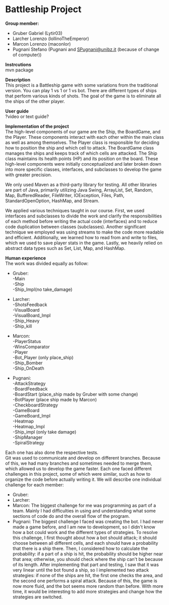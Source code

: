 # Battleship Project
**Group member:**
- Gruber Gabriel (Lytir03)
- Larcher Lorenzo (lollinoTheEmperor)
- Marcon Lorenzo (maconlor)
- Pugnani Stefano (Pugnani and SPugnani@unibz.it (because of change of computer))

**Instrcutions** \
mvn package

**Description** \
This project is a Battleship game with some variations from the traditional version. You can play 1 vs 1 or 1 vs bot. There are different types of ships that perform various kinds of shots. The goal of the game is to eliminate all the ships of the other player.

**User guide** \
?video or text guide?

**Implementation of the project** \
The high-level components of our game are the Ship, the BoardGame, and the Player. These components interact with each other within the main class as well as among themselves. The Player class is responsible for deciding how to position the ship and which cell to attack. The BoardGame class manages the ships and keeps track of which cells are attacked. The Ship class maintains its health points (HP) and its position on the board. These high-level components were initially conceptualized and later broken down into more specific classes, interfaces, and subclasses to develop the game with greater precision. 

We only used Maven as a third-party library for testing. All other libraries are part of Java, primarily utilizing Java Swing, ArrayList, Set, Random, Map, BufferedReader, FileWriter, IOException, Files, Path, StandardOpenOption, HashMap, and Stream. 

We applied various techniques taught in our course. First, we used interfaces and subclasses to divide the work and clarify the responsibilities of each method before writing the actual code (interfaces) and to reduce code duplication between classes (subclasses). Another significant technique we employed was using streams to make the code more readable and efficient. Additionally, we learned how to read from and write to files, which we used to save player stats in the game. Lastly, we heavily relied on abstract data types such as Set, List, Map, and HashMap. 

**Human experience** \
The work was divided equally as follow: 
* Gruber: \
 -Main \
 -Ship \
 -Ship_Impl(no take_damage) 

* Larcher: \
  -ShotsFeedback \
  -VisualBoard \
  -VisualBoard_Impl \
  -Ship_Heavy \
  -Ship_kill 
  
* Marcon: \
  -PlayerStatus \
  -WinsComparator \
  -Player \
  -Bot_Player (only place_ship) \
  -Ship_Bomber \
  -Ship_OnDeath 
  
* Pugnani: \
  -AttackStrategy \
  -BoardFeedback \
  -BoardStart (place_ship made by Gruber with some change) \
  -BotPlayer (place ship made by Marcon) \
  -CheckboardStrategy \
  -GameBoard \
  -GameBoard_Impl \
  -Heatmap \
  -Heatmap_Impl \
  -Ship_impl (only take damage) \
  -ShipManager \
  -SpiralStrategy 
  
Each one has also done the respective tests. \
Git was used to communicate and develop on different branches. Because of this, we had many branches and sometimes needed to merge them, which allowed us to develop the game faster. Each one faced different challenges in this project, some of which were similar, such as how to organize the code before actually writing it. We will describe one individual challenge for each member: 

* Gruber:
* Larcher: 
* Marcon: The biggest challenge for me was programming as part of a team. Mainly I had difficulties in using and understanding what some sections of code do and the overall flow of the program.
* Pugnani: The biggest challenge I faced was creating the bot. I had never made a game before, and I am new to development, so I didn't know how a bot could work and the different types of strategies. To resolve this challenge, I first thought about how a bot should attack; it should choose between all different cells, and each should have a probability that there is a ship there. Then, I considered how to calculate the probability: if a part of a ship is hit, the probability should be higher near that area; otherwise, you should check where the ship can't be because of its length. After implementing that part and testing, I saw that it was very linear until the bot found a ship, so I implemented two attack strategies: if none of the ships are hit, the first one checks the area, and the second one performs a spiral attack. Because of this, the game is now more fluid, and the bot seems more random than before. With more time, it would be interesting to add more strategies and change how the strategies are switched.
